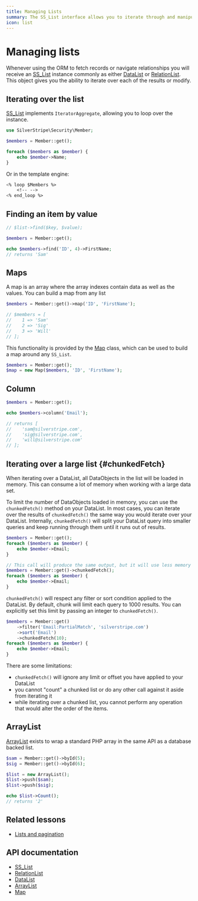 ```yaml
---
title: Managing Lists
summary: The SS_List interface allows you to iterate through and manipulate a list of objects.
icon: list
---
```


# Managing lists

Whenever using the ORM to fetch records or navigate relationships you will receive an [SS_List](api:SilverStripe\ORM\SS_List) instance commonly as
either [DataList](api:SilverStripe\ORM\DataList) or [RelationList](api:SilverStripe\ORM\RelationList). This object gives you the ability to iterate over each of the results or
modify.

## Iterating over the list

[SS_List](api:SilverStripe\ORM\SS_List) implements `IteratorAggregate`, allowing you to loop over the instance.

```php
use SilverStripe\Security\Member;

$members = Member::get();

foreach ($members as $member) {
    echo $member->Name;
}
```

Or in the template engine:

```ss
<% loop $Members %>
    <!-- -->
<% end_loop %>
```

## Finding an item by value

```php
// $list->find($key, $value);

$members = Member::get();

echo $members->find('ID', 4)->FirstName;
// returns 'Sam'
```

## Maps

A map is an array where the array indexes contain data as well as the values. You can build a map from any list

```php
$members = Member::get()->map('ID', 'FirstName');

// $members = [
//    1 => 'Sam'
//    2 => 'Sig'
//    3 => 'Will'
// ];
```

This functionality is provided by the [Map](api:SilverStripe\ORM\Map) class, which can be used to build a map around any `SS_List`.

```php
$members = Member::get();
$map = new Map($members, 'ID', 'FirstName');
```

## Column

```php
$members = Member::get();

echo $members->column('Email');

// returns [
//    'sam@silverstripe.com',
//    'sig@silverstripe.com',
//    'will@silverstripe.com'
// ];
```

## Iterating over a large list {#chunkedFetch}

When iterating over a DataList, all DataObjects in the list will be loaded in memory. This can consume a lot of memory when working with a large data set.

To limit the number of DataObjects loaded in memory, you can use the `chunkedFetch()` method on your DataList. In most cases, you can iterate over the results of `chunkedFetch()` the same way you would iterate over your DataList. Internally, `chunkedFetch()` will split your DataList query into smaller queries and keep running through them until it runs out of results.

```php
$members = Member::get();
foreach ($members as $member) {
    echo $member->Email;
}

// This call will produce the same output, but it will use less memory and run more queries against the database
$members = Member::get()->chunkedFetch();
foreach ($members as $member) {
    echo $member->Email;
}
```

`chunkedFetch()` will respect any filter or sort condition applied to the DataList. By default, chunk will limit each query to 1000 results. You can explicitly set this limit by passing an integer to `chunkedFetch()`.

```php
$members = Member::get()
    ->filter('Email:PartialMatch', 'silverstripe.com')
    ->sort('Email')
    ->chunkedFetch(10);
foreach ($members as $member) {
    echo $member->Email;
}
```

There are some limitations:

- `chunkedFetch()` will ignore any limit or offset you have applied to your DataList
- you cannot "count" a chunked list or do any other call against it aside from iterating it
- while iterating over a chunked list, you cannot perform any operation that would alter the order of the items.

## ArrayList

[ArrayList](api:SilverStripe\ORM\ArrayList) exists to wrap a standard PHP array in the same API as a database backed list.

```php
$sam = Member::get()->byId(5);
$sig = Member::get()->byId(6);

$list = new ArrayList();
$list->push($sam);
$list->push($sig);

echo $list->Count();
// returns '2'
```

## Related lessons

- [Lists and pagination](https://www.silverstripe.org/learn/lessons/v4/lists-and-pagination-1)

## API documentation

- [SS_List](api:SilverStripe\ORM\SS_List)
- [RelationList](api:SilverStripe\ORM\RelationList)
- [DataList](api:SilverStripe\ORM\DataList)
- [ArrayList](api:SilverStripe\ORM\ArrayList)
- [Map](api:SilverStripe\ORM\Map)
